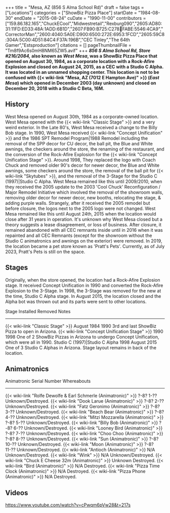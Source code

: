 +++
title = "Mesa, AZ (856 S Alma School Rd)"
draft = false
tags = ["Locations"]
categories = ["ShowBiz Pizza Place"]
startDate = "1984-08-30"
endDate = "2015-08-24"
cuDate = "1990-11-00"
contributors = ["159.86.182.165","ChuckECool","Midwestretail","Rexburg090","2605:AD80:31:11FD:ED33:48A:1ADD:6B1D","2607:FB90:B725:C278:100:FABE:5546:4CA9","CorrectorMan","2600:4040:5A0E:D900:6500:272E:6953:1FCD","2605:59C8:304A:5C00:4D51:84C4:F37A:196B","CEC Tinley","The 64th Gamer","Estsproduction"]
citations = []
pageThumbnailFile = "Tm8f9Ac6s0mH8NM65ZW5.avif"
+++
***856 S Alma School Rd, Store #216/2084,* also known as ***West Mesa*, was a ShowBiz Pizza Place that opened on August 30, 1984, as a corporate location with a Rock-Afire Explosion and closed on August 24, 2015, as a CEC with a Studio C Alpha.
It was located in an unnamed shopping center. This location is not to be confused with {{< wiki-link "Mesa, AZ (7012 E Hampton Ave)" >}} (***East Mesa*) which opened in December 2003 (day unknown) and closed on December 20, 2018 with a Studio C Beta, 16M.******

## History

West Mesa opened on August 30th, 1984 as a corporate-owned location. West Mesa opened with the {{< wiki-link "Classic Stage" >}} and a very weird exterior. In the Late 80's, West Mesa received a change to the Billy Bob stage. In 1990, West Mesa received {{< wiki-link "Concept Unification" >}} and the 1986 SPT Remodel Program|1988 Remodel including the removal of the SPP decor for CU decor, the ball pit, the Blue and White awnings, the checkers around the store, the renaming of the restaurant, and the conversion of the Rock-Afire Explosion for the {{< wiki-link "Concept Unification Stage" >}}. Around 1998, They replaced the logo with Coach Chuck and removed older 90's decor for newer decor, the Blue and White awnings, some checkers around the store, the removal of the ball pit for {{< wiki-link "Skytubes" >}}, and the removal of the 3-Stage for the Studio C (1997)|Studio C Alpha. West Mesa remained like this until 2009/2010, when they received the 2005 update to the 2003 'Cool Chuck' Reconfiguration / Major Remodel Initiative which involved the removal of the showroom walls, removing older decor for newer decor, new booths, relocating the stage, & adding purple walls. Strangely, after it received the 2005 remodel but before closure, the logos next to the 2005 logo were not changed. West Mesa remained like this until August 24th, 2015 when the location would close after 31 years in operation. It's unknown why West Mesa closed but a theory suggests a lease disagreement, or loss of business. After closure, it remained abandoned with all CEC remnants inside until in 2016 when it was repainted and all CEC Remnants (except for the showroom without the Studio C animatronics and awnings on the exterior) were removed. In 2019, the location became a pet store known as 'Pratt's Pets'. Currently, as of July 2023, Pratt's Pets is still on the space.

## Stages

Originally, when the store opened, the location had a Rock-Afire Explosion stage. It received Concept Unification in 1990 and converted the Rock-Afire Explosion to the 3-Stage. In 1998, the 3-Stage was removed for the new at the time, Studio C Alpha stage. In August 2015, the location closed and the Alpha bot was thrown out and its parts were sent to other locations.

  Stage                                               Installed     Removed       Notes
  --------------------------------------------------- ------------- ------------- --------------------------------------------------------------------------------------------
  {{< wiki-link "Classic Stage" >}}               August 1984   1990          3rd and last ShowBiz Pizza to open in Arizona.
  {{< wiki-link "Concept Unification Stage" >}}   1990          1998          One of 2 ShowBiz Pizzas in Arizona to undergo Concept Unification, which were all in 1990.
  Studio C (1997)|Studio C Alpha                     1998          August 2015   One of 3 Studio C Alphas in Arizona. Stage layout remains in back of the location.

## Animatronics

  Animatronic                                                           Serial Number   Whereabouts
  --------------------------------------------------------------------- --------------- --------------------
  {{< wiki-link "Rolfe Dewolfe & Earl Schmerle (Animatronic)" >}}   ?-8? 1-??       Unknown/Destroyed.
  {{< wiki-link "Dook Larue (Animatronic)" >}}                      ?-8? 2-??       Unknown/Destroyed.
  {{< wiki-link "Fatz Geronimo (Animatronic)" >}}                   ?-8? 3-??       Unknown/Destroyed.
  {{< wiki-link "Beach Bear (Animatronic)" >}}                      ?-8? 4-??       Unknown/Destroyed.
  {{< wiki-link "Mitzi Mozzarella (Animatronic)" >}}                ?-8? 5-??       Unknown/Destroyed.
  {{< wiki-link "Billy Bob (Animatronic)" >}}                       ?-8? 6-??       Unknown/Destroyed.
  {{< wiki-link "Looney Bird (Animatronic)" >}}                     ?-8? 7-??       Unknown/Destroyed.
  {{< wiki-link "Choo Choo (Animatronic)" >}}                       ?-8? 8-??       Unknown/Destroyed.
  {{< wiki-link "Sun (Animatronic)" >}}                             ?-8? 10-??      Unknown/Destroyed.
  {{< wiki-link "Moon (Animatronic)" >}}                            ?-8? 11-??      Unknown/Destroyed.
  {{< wiki-link "Antioch (Animatronic)" >}}                         N/A             Unknown/Destroyed.
  {{< wiki-link "Wink" >}}                                          N/A             Unknown/Destroyed.
  {{< wiki-link "Chuck E Cheese 32m (Animatronic)" >}}              Unknown         Destroyed.
  {{< wiki-link "Bird (Animatronic)" >}}                            N/A             Destroyed.
  {{< wiki-link "Pizza Time Clock (Animatronic)" >}}                N/A             Destroyed.
  {{< wiki-link "Pizza Phone (Animatronic)" >}}                     N/A             Destroyed.

## Videos

https://www.youtube.com/watch?v=cPwqm6pVw28&t=217s
